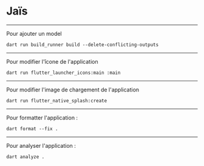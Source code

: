 # Jaïs

---
Pour ajouter un model

```
dart run build_runner build --delete-conflicting-outputs
```

---
Pour modifier l'îcone de l'application

```
dart run flutter_launcher_icons:main :main
```

---
Pour modifier l'image de chargement de l'application

```
dart run flutter_native_splash:create
```

---
Pour formatter l'application :

```
dart format --fix .
```

---
Pour analyser l'application :

```
dart analyze .
```
